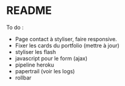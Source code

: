 # README

To do :

- Page contact à styliser, faire responsive.
- Fixer les cards du portfolio (mettre à jour)
- styliser les flash
- javascript pour le form (ajax)
- pipeline heroku
- papertrail (voir les logs)
- rollbar
